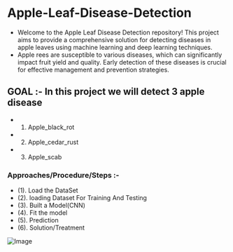 # Apple-Leaf-Disease-Detection
  - Welcome to the Apple Leaf Disease Detection repository! This project aims to provide a comprehensive solution for detecting diseases in apple leaves using machine learning and deep learning techniques.
  - Apple rees are susceptible to various diseases, which can significantly impact fruit yield and quality. Early detection of these diseases is crucial for effective management and prevention strategies.

## GOAL :- In this project we will detect 3 apple disease
  - 1. Apple_black_rot
  - 2. Apple_cedar_rust
  - 3. Apple_scab
   
### Approaches/Procedure/Steps :-
  - (1). Load the DataSet
  - (2). loading Dataset For Training And Testing
  - (3). Built a Model(CNN)
  - (4). Fit the model
  - (5). Prediction
  - (6). Solution/Treatment

![Image]((https://github.com/Aatishkb/Apple-Leaf-Disease-Detection/blob/main/Screenshot%20(46).png))
